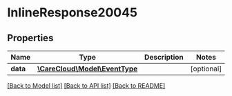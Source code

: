 # InlineResponse20045

## Properties
Name | Type | Description | Notes
------------ | ------------- | ------------- | -------------
**data** | [**\CareCloud\Model\EventType**](EventType.md) |  | [optional] 

[[Back to Model list]](../../README.md#documentation-for-models) [[Back to API list]](../../README.md#documentation-for-api-endpoints) [[Back to README]](../../README.md)

